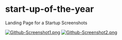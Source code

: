 # start-up-of-the-year
Landing Page for a Startup 
Screenshots

[![Github-Screenshot1.png](https://i.postimg.cc/xdFQgFs5/Github-Screenshot1.png)](https://postimg.cc/7C7jZXrJ)
[![Github-Screenshot2.png](https://i.postimg.cc/tTZjctwj/Github-Screenshot2.png)](https://postimg.cc/S2h328mT)
